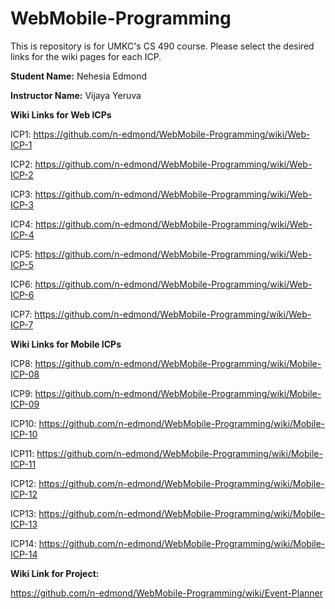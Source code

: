 # WebMobile-Programming
This is repository is for UMKC's CS 490 course. Please select the desired links for the wiki pages for each ICP. 

**Student Name:** Nehesia Edmond

**Instructor Name:** Vijaya Yeruva

**Wiki Links for Web ICPs**

ICP1: https://github.com/n-edmond/WebMobile-Programming/wiki/Web-ICP-1

ICP2: https://github.com/n-edmond/WebMobile-Programming/wiki/Web-ICP-2

ICP3: https://github.com/n-edmond/WebMobile-Programming/wiki/Web-ICP-3

ICP4: https://github.com/n-edmond/WebMobile-Programming/wiki/Web-ICP-4

ICP5: https://github.com/n-edmond/WebMobile-Programming/wiki/Web-ICP-5

ICP6: https://github.com/n-edmond/WebMobile-Programming/wiki/Web-ICP-6

ICP7: https://github.com/n-edmond/WebMobile-Programming/wiki/Web-ICP-7

**Wiki Links for Mobile ICPs**

ICP8: https://github.com/n-edmond/WebMobile-Programming/wiki/Mobile-ICP-08

ICP9: https://github.com/n-edmond/WebMobile-Programming/wiki/Mobile-ICP-09

ICP10: https://github.com/n-edmond/WebMobile-Programming/wiki/Mobile-ICP-10

ICP11: https://github.com/n-edmond/WebMobile-Programming/wiki/Mobile-ICP-11

ICP12: https://github.com/n-edmond/WebMobile-Programming/wiki/Mobile-ICP-12

ICP13: https://github.com/n-edmond/WebMobile-Programming/wiki/Mobile-ICP-13

ICP14: https://github.com/n-edmond/WebMobile-Programming/wiki/Mobile-ICP-14


**Wiki Link for Project:**

https://github.com/n-edmond/WebMobile-Programming/wiki/Event-Planner



